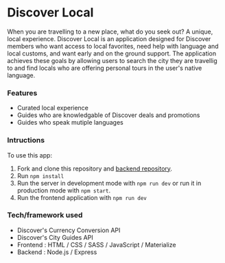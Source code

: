 # Discover Local

When you are travelling to a new place, what do you seek out? A unique, local experience. Discover Local is an application designed for Discover members who want access to local favorites, need help with language and local customs, and want early and on the ground support. The application achieves these goals by allowing users to search the city they are travellig to and find locals who are offering personal tours in the user's native language.

### Features

* Curated local experience
* Guides who are knowledgable of Discover deals and promotions
* Guides who speak mutiple languages

### Intructions

To use this app:
1. Fork and clone this repository and [backend repository](https://github.com/hackyourtrip-hackathon/hackyourtrip-backend).
2. Run ```npm install```
3. Run the server in development mode with ```npm run dev``` or run it in production mode with ```npm start```.
4. Run the frontend application with ```npm run dev```
  

### Tech/framework used

* Discover's Currency Conversion API
* Discover's City Guides API
* Frontend : HTML / CSS / SASS / JavaScript / Materialize
* Backend : Node.js / Express